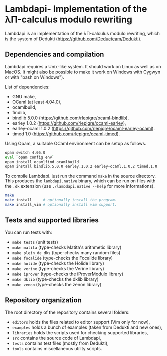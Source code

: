 Lambdapi- Implementation of the λΠ-calculus modulo rewriting
============================================================

Lambdapi is an implementation of the λΠ-calculus modulo rewriting, which
is the system of Dedukti (https://github.com/Deducteam/Dedukti).

Dependencies and compilation
----------------------------

Lambdapi requires a Unix-like system. It should work on Linux as well as on
MacOS. It might also be possible to make it work on Windows with Cygwyn or
with "bash on Windows").

List of dependencies:
 - GNU make,
 - OCaml (at least 4.04.0),
 - ocamlbuild,
 - findlib,
 - bindlib 5.0.0 (https://github.com/rlepigre/ocaml-bindlib),
 - earley 1.0.2 (https://github.com/rlepigre/ocaml-earley),
 - earley-ocaml 1.0.2 (https://github.com/rlepigre/ocaml-earley-ocaml).
 - timed 1.0 (https://github.com/rlepigre/ocaml-timed).

Using Opam, a suitable OCaml environment can be setup as follows.
```bash
opam switch 4.05.0
eval `opam config env`
opam install ocamlfind ocamlbuild
opam install bindlib.5.0.0 earley.1.0.2 earley-ocaml.1.0.2 timed.1.0
```

To compile Lambdapi, just run the command `make` in the source directory.
This produces the `lambdapi.native` binary, which can be run on files with
the `.dk` extension (use `./lambdapi.native --help` for more informations).

```bash
make
make install     # optionally install the program.
make install_vim # optionally install vim support.
```

Tests and supported libraries
-----------------------------

You can run tests with:
 - `make tests`        (unit tests)
 - `make matita`       (type-checks Matita's arithmetic library)
 - `make plein_de_dks` (type-checks many random files)
 - `make focalide`     (type-checks the Focalide library)
 - `make holide`       (type-checks the Holide library)
 - `make verine`       (type-checks the Verine library)
 - `make iprover`      (type-checks the iProverModulo library)
 - `make dklib`        (type-checks the dklib library)
 - `make zenon`        (type-checks the zenon library)

Repository organization
-----------------------

The root directory of the repository contains several folders:
 - `editors` holds the files related to editor support (Vim only for now),
 - `examples` holds a bunch of examples (taken from Dedukti and new ones),
 - `libraries` holds the scripts used for checking supported libraries,
 - `src` contains the source code of Lambdapi,
 - `tests` contains test files (mostly from Dedukti),
 - `tools` contains miscellaneous utility scripts.
